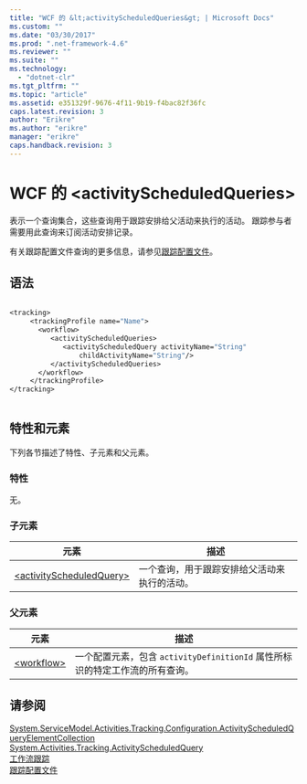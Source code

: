 ```yaml
---
title: "WCF 的 &lt;activityScheduledQueries&gt; | Microsoft Docs"
ms.custom: ""
ms.date: "03/30/2017"
ms.prod: ".net-framework-4.6"
ms.reviewer: ""
ms.suite: ""
ms.technology: 
  - "dotnet-clr"
ms.tgt_pltfrm: ""
ms.topic: "article"
ms.assetid: e351329f-9676-4f11-9b19-f4bac82f36fc
caps.latest.revision: 3
author: "Erikre"
ms.author: "erikre"
manager: "erikre"
caps.handback.revision: 3
---
```

# WCF 的 &lt;activityScheduledQueries&gt;
表示一个查询集合，这些查询用于跟踪安排给父活动来执行的活动。  跟踪参与者需要用此查询来订阅活动安排记录。  
  
 有关跟踪配置文件查询的更多信息，请参见[跟踪配置文件](../../../../../docs/framework/windows-workflow-foundation//tracking-profiles.md)。  
  
## 语法  
  
```vb  
  
<tracking>  
     <trackingProfile name="Name">  
       <workflow>  
          <activityScheduledQueries>  
             <activityScheduledQuery activityName="String"  
                 childActivityName="String"/>  
          </activityScheduledQueries>  
       </workflow>  
     </trackingProfile>  
</tracking>  
  
```  
  
## 特性和元素  
 下列各节描述了特性、子元素和父元素。  
  
### 特性  
 无。  
  
### 子元素  
  
|元素|描述|  
|--------|--------|  
|[\<activityScheduledQuery\>](../../../../../docs/framework/configure-apps/file-schema/windows-workflow-foundation/activityscheduledquery.md)|一个查询，用于跟踪安排给父活动来执行的活动。|  
  
### 父元素  
  
|元素|描述|  
|--------|--------|  
|[\<workflow\>](../../../../../docs/framework/configure-apps/file-schema/windows-workflow-foundation/workflow.md)|一个配置元素，包含 `activityDefinitionId` 属性所标识的特定工作流的所有查询。|  
  
## 请参阅  
 [System.ServiceModel.Activities.Tracking.Configuration.ActivityScheduledQueryElementCollection](assetId:///System.ServiceModel.Activities.Tracking.Configuration.ActivityScheduledQueryElementCollection?qualifyHint=False&amp;autoUpgrade=True)   
 [System.Activities.Tracking.ActivityScheduledQuery](assetId:///System.Activities.Tracking.ActivityScheduledQuery?qualifyHint=False&amp;autoUpgrade=True)   
 [工作流跟踪](../../../../../docs/framework/windows-workflow-foundation//workflow-tracking-and-tracing.md)   
 [跟踪配置文件](../../../../../docs/framework/windows-workflow-foundation//tracking-profiles.md)